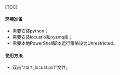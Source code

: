 [TOC]

#### 环境准备

- 需要安装python；
- 需要安装locustio和pyzmq库；
- 需要本地PowerShell脚本运行策略设为Unrestricted。

#### 使用方法

- 双击"start_locust.ps1"文件。